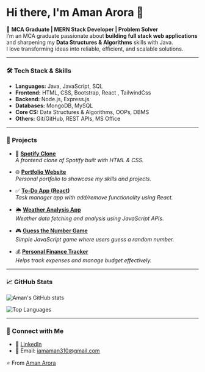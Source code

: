 # Hi there, I'm Aman Arora 👋  

🚀 **MCA Graduate | MERN Stack Developer | Problem Solver**  
I’m an MCA graduate passionate about **building full stack web applications** and sharpening my **Data Structures & Algorithms** skills with Java.  
I love transforming ideas into reliable, efficient, and scalable solutions.  

---

### 🛠️ Tech Stack & Skills  
- **Languages:** Java, JavaScript, SQL  
- **Frontend:** HTML, CSS, Bootstrap, React , TailwindCss 
- **Backend:** Node.js, Express.js  
- **Databases:** MongoDB, MySQL  
- **Core CS:** Data Structures & Algorithms, OOPs, DBMS  
- **Others:** Git/GitHub, REST APIs, MS Office  

---

### 📌 Projects  
- 🎵 [**Spotify Clone**](https://github.com/AmanArora-code/Spotify-Clone)  
  *A frontend clone of Spotify built with HTML & CSS.*  

- 🌐 [**Portfolio Website**](https://github.com/AmanArora-code/Portfolio_Project)  
  *Personal portfolio to showcase my skills and projects.*  

- ✅ [**To-Do App (React)**](https://github.com/AmanArora-code/To-Do-React)  
  *Task manager app with add/remove functionality using React.*  

- 🌦️ [**Weather Analysis App**](https://github.com/AmanArora-code/Weather-Analysis)  
  *Weather data fetching and analysis using JavaScript APIs.*  

- 🎮 [**Guess the Number Game**](https://github.com/AmanArora-code/Guess-the-Number)  
  *Simple JavaScript game where users guess a random number.*  

- 💰 [**Personal Finance Tracker**](https://github.com/AmanArora-code/personal-finance-tracker)  
  *Helps track expenses and manage budget effectively.*  

---

### 📈 GitHub Stats  

![Aman's GitHub stats](https://github-readme-stats.vercel.app/api?username=AmanArora-code&show_icons=true&theme=radical)  

![Top Languages](https://github-readme-stats.vercel.app/api/top-langs/?username=AmanArora-code&layout=compact&theme=radical)  

---

### 🤝 Connect with Me  
- 💼 [LinkedIn](https://www.linkedin.com/in/aman-arora-dev/)  
- 📧 Email: iamaman310@gmail.com 

⭐️ From [Aman Arora](https://github.com/AmanArora-code)
